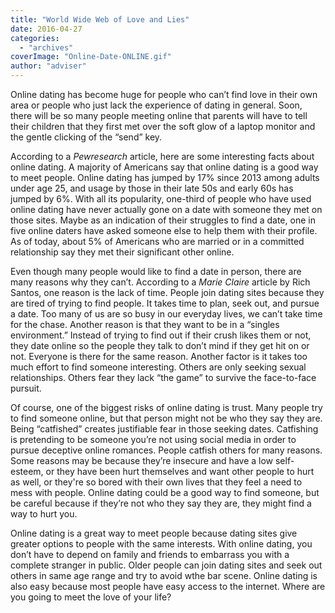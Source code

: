 ```yaml
---
title: "World Wide Web of Love and Lies"
date: 2016-04-27
categories: 
  - "archives"
coverImage: "Online-Date-ONLINE.gif"
author: "adviser"
---
```


Online dating has become huge for people who can’t find love in their own area or people who just lack the experience of dating in general. Soon, there will be so many people meeting online that parents will have to tell their children that they first met over the soft glow of a laptop monitor and the gentle clicking of the “send” key.

According to a _Pewresearch_ article, here are some interesting facts about online dating. A majority of Americans say that online dating is a good way to meet people. Online dating has jumped by 17% since 2013 among adults under age 25, and usage by those in their late 50s and early 60s has jumped by 6%. With all its popularity, one-third of people who have used online dating have never actually gone on a date with someone they met on those sites. Maybe as an indication of their struggles to find a date, one in five online daters have asked someone else to help them with their profile. As of today, about 5% of Americans who are married or in a committed relationship say they met their significant other online.

Even though many people would like to find a date in person, there are many reasons why they can’t. According to a _Marie Claire_ article by Rich Santos, one reason is the lack of time. People join dating sites because they are tired of trying to find people. It takes time to plan, seek out, and pursue a date. Too many of us are so busy in our everyday lives, we can’t take time for the chase. Another reason is that they want to be in a “singles environment.” Instead of trying to find out if their crush likes them or not, they date online so the people they talk to don’t mind if they get hit on or not. Everyone is there for the same reason. Another factor is it takes too much effort to find someone interesting. Others are only seeking sexual relationships. Others fear they lack “the game” to survive the face-to-face pursuit.

Of course, one of the biggest risks of online dating is trust. Many people try to find someone online, but that person might not be who they say they are. Being “catfished” creates justifiable fear in those seeking dates. Catfishing is pretending to be someone you’re not using social media in order to pursue deceptive online romances. People catfish others for many reasons. Some reasons may be because they’re insecure and have a low self-esteem, or they have been hurt themselves and want other people to hurt as well, or they're so bored with their own lives that they feel a need to mess with people. Online dating could be a good way to find someone, but be careful because if they’re not who they say they are, they might find a way to hurt you.

Online dating is a great way to meet people because dating sites give greater options to people with the same interests. With online dating, you don’t have to depend on family and friends to embarrass you with a complete stranger in public. Older people can join dating sites and seek out others in same age range and try to avoid wthe bar scene. Online dating is also easy because most people have easy access to the internet. Where are you going to meet the love of your life?
